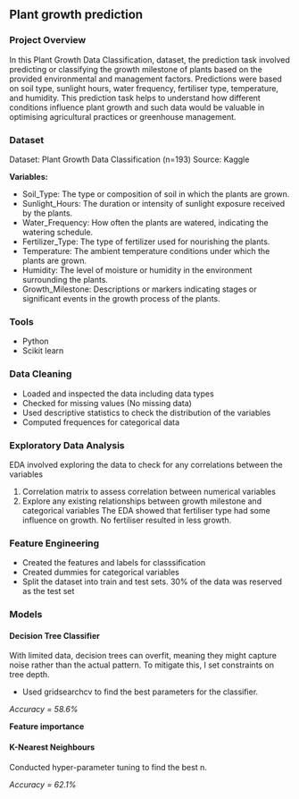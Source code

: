## Plant growth prediction  

### Project Overview

In this Plant Growth Data Classification, dataset, the prediction task involved predicting or classifying the growth milestone of plants based on the provided environmental and management factors. Predictions were based on soil type, sunlight hours, water frequency, fertiliser type, temperature, and humidity. This prediction task helps to understand how different conditions influence plant growth and such data would be valuable in optimising agricultural practices or greenhouse management.

### Dataset
Dataset: Plant Growth Data Classification (n=193) 
Source: Kaggle 

**Variables:** 
- Soil_Type: The type or composition of soil in which the plants are grown.
- Sunlight_Hours: The duration or intensity of sunlight exposure received by the plants.
- Water_Frequency: How often the plants are watered, indicating the watering schedule.
- Fertilizer_Type: The type of fertilizer used for nourishing the plants.
- Temperature: The ambient temperature conditions under which the plants are grown.
- Humidity: The level of moisture or humidity in the environment surrounding the plants.
- Growth_Milestone: Descriptions or markers indicating stages or significant events in the growth process of the plants.

### Tools
 - Python
 - Scikit learn

### Data Cleaning
 - Loaded and inspected the data including data types
 - Checked for missing values (No missing data)
 - Used descriptive statistics to check the distribution of the variables
 - Computed frequences for categorical data

### Exploratory Data Analysis

EDA involved exploring the data to check for any correlations between the variables
1. Correlation matrix to assess correlation between numerical variables
2. Explore any existing relationships between growth milestone and categorical variables
The EDA showed that fertiliser type had some influence on growth. No fertiliser resulted in less growth.

### Feature Engineering

- Created the features and labels for classsification
- Created dummies for categorical variables
- Split the dataset into train and test sets. 30% of the data was reserved as the test set

### Models

#### Decision Tree Classifier

With limited data, decision trees can overfit, meaning they might capture noise rather than the actual pattern. To mitigate this, I set constraints on tree depth. 
- Used gridsearchcv to find the best parameters for the classifier. 

*Accuracy = 58.6%*

**Feature importance**





#### K-Nearest Neighbours

Conducted hyper-parameter tuning to find the best n. 

*Accuracy = 62.1%*






